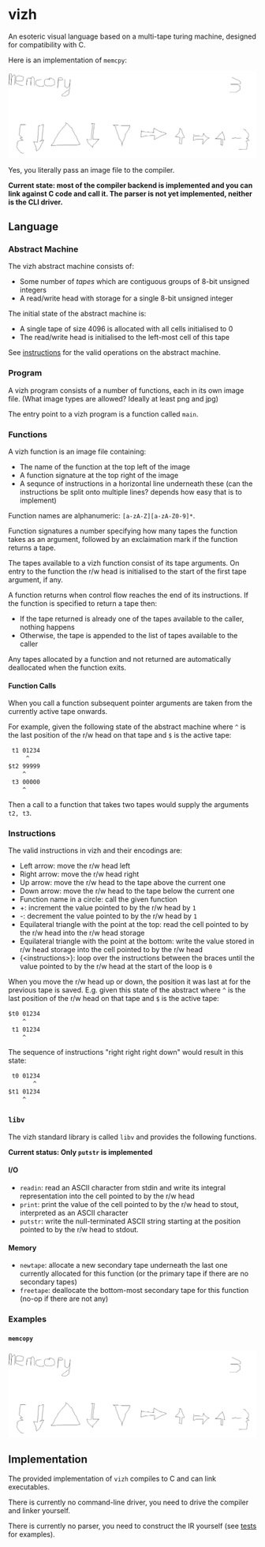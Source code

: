 # vizh

An esoteric visual language based on a multi-tape turing machine, designed for compatibility with C.

Here is an implementation of `memcpy`:

![Implementation of memcpy in vizh](samples/memcopy.png)

Yes, you literally pass an image file to the compiler.

**Current state: most of the compiler backend is implemented and you can link against C code and call it. The parser is not yet implemented, neither is the CLI driver.**

## Language

### Abstract Machine

The vizh abstract machine consists of:

- Some number of *tapes* which are contiguous groups of 8-bit unsigned integers
- A read/write head with storage for a single 8-bit unsigned integer

The initial state of the abstract machine is:

- A single tape of size 4096 is allocated with all cells initialised to 0
- The read/write head is initialised to the left-most cell of this tape

See [instructions](#instructions) for the valid operations on the abstract machine.

### Program

A vizh program consists of a number of functions, each in its own image file. (What image types are allowed? Ideally at least png and jpg)

The entry point to a vizh program is a function called `main`.

### Functions

A vizh function is an image file containing:

- The name of the function at the top left of the image
- A function signature at the top right of the image
- A sequnce of instructions in a horizontal line underneath these (can the instructions be split onto multiple lines? depends how easy that is to implement)

Function names are alphanumeric: `[a-zA-Z][a-zA-Z0-9]*`.

Function signatures a number specifying how many tapes the function takes as an argument, followed by an exclaimation mark if the function returns a tape.

The tapes available to a vizh function consist of its tape arguments. On entry to the function the r/w head is initialised to the start of the first tape argument, if any.

A function returns when control flow reaches the end of its instructions. If the function is specified to return a tape then:
- If the tape returned is already one of the tapes available to the caller, nothing happens
- Otherwise, the tape is appended to the list of tapes available to the caller

Any tapes allocated by a function and not returned are automatically deallocated when the function exits.

#### Function Calls

When you call a function subsequent pointer arguments are taken from the currently active tape onwards.

For example, given the following state of the abstract machine where `^` is the last position of the r/w head on that tape and `$` is the active tape:

```
 t1 01234
     ^
$t2 99999
    ^
 t3 00000
    ^
```

Then a call to a function that takes two tapes would supply the arguments `t2, t3`.

### Instructions

The valid instructions in vizh and their encodings are:

- Left arrow: move the r/w head left
- Right arrow: move the r/w head right
- Up arrow: move the r/w head to the tape above the current one
- Down arrow: move the r/w head to the tape below the current one
- Function name in a circle: call the given function
- +: increment the value pointed to by the r/w head by `1`
- -: decrement the value pointed to by the r/w head by `1`
- Equilateral triangle with the point at the top: read the cell pointed to by the r/w head into the r/w head storage
- Equilateral triangle with the point at the bottom: write the value stored in r/w head storage into the cell pointed to by the r/w head
- {&lt;instructions&gt;}: loop over the instructions between the braces until the value pointed to by the r/w head at the start of the loop is `0` 

When you move the r/w head up or down, the position it was last at for the previous tape is saved. E.g. given this state of the abstract where `^` is the last position of the r/w head on that tape and `$` is the active tape:

```
$t0 01234
    ^  
 t1 01234
    ^
```

The sequence of instructions "right right right down" would result in this state:

```
 t0 01234
       ^  
$t1 01234
    ^
```

### `libv`

The vizh standard library is called `libv` and provides the following functions.

**Current status: Only `putstr` is implemented**

#### I/O

- `readin`: read an ASCII character from stdin and write its integral representation into the cell pointed to by the r/w head
- `print`: print the value of the cell pointed to by the r/w head to stout, interpreted as an ASCII character
- `putstr`: write the null-terminated ASCII string starting at the position pointed to by the r/w head to stdout.

#### Memory

- `newtape`: allocate a new secondary tape underneath the last one currently allocated for this function (or the primary tape if there are no secondary tapes)
- `freetape`: deallocate the bottom-most secondary tape for this function (no-op if there are not any)

### Examples

#### `memcopy`

![Implementation of memcpy in vizh](samples/memcopy.png)

## Implementation

The provided implementation of `vizh` compiles to C and can link executables.

There is currently no command-line driver, you need to drive the compiler and linker yourself.

There is currently no parser, you need to construct the IR yourself (see [tests](/tests) for examples).
